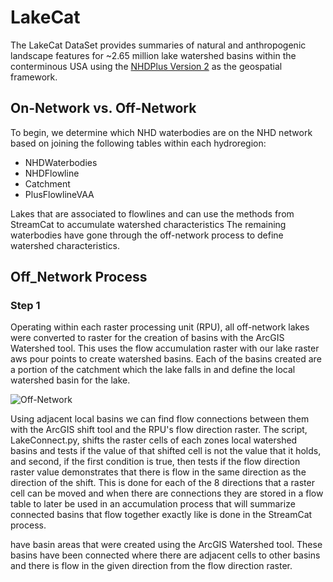 # LakeCat

The LakeCat DataSet provides summaries of natural and anthropogenic landscape features for ~2.65 million lake watershed basins within the conterminous USA using the [NHDPlus Version 2](http://www.horizon-systems.com/NHDPlus/NHDPlusV2_data.php) as the geospatial framework.

## On-Network vs. Off-Network

To begin, we determine which NHD waterbodies are on the NHD network based on joining the following tables within each hydroregion:

  * NHDWaterbodies
  * NHDFlowline
  * Catchment
  * PlusFlowlineVAA
  
Lakes that are associated to flowlines and can use the methods from StreamCat to accumulate watershed characteristics The remaining waterbodies have gone through the off-network process to define watershed characteristics.

## Off_Network Process

### Step 1

Operating within each raster processing unit (RPU), all off-network lakes were converted to raster for the creation of basins with the ArcGIS Watershed tool. This uses the flow accumulation raster with our lake raster aws pour points to create watershed basins. Each of the basins created are a portion of the catchment which the lake falls in and define the local watershed basin for the lake. 

![Off-Network](https://cloud.githubusercontent.com/assets/7052993/19703884/648f7f0e-9aba-11e6-90e0-e909b49f5de2.PNG)

Using adjacent local basins we can find flow connections between them with the ArcGIS shift tool and the RPU's flow direction raster. The script, LakeConnect.py, shifts the raster cells of each zones local watershed basins and tests if the value of that shifted cell is not the value that it holds, and second, if the first condition is true, then tests if the flow direction raster value demonstrates that there is flow in the same direction as the direction of the shift.  This is done for each of the 8 directions that a raster cell can be moved and when there are connections they are stored in a flow table to later be used in an accumulation process that will summarize connected basins that flow together exactly like is done in the StreamCat process.  


have basin areas that were created using the ArcGIS Watershed tool.  These basins have been connected where there are adjacent cells to other basins and there is flow in the given direction from the flow direction raster.





